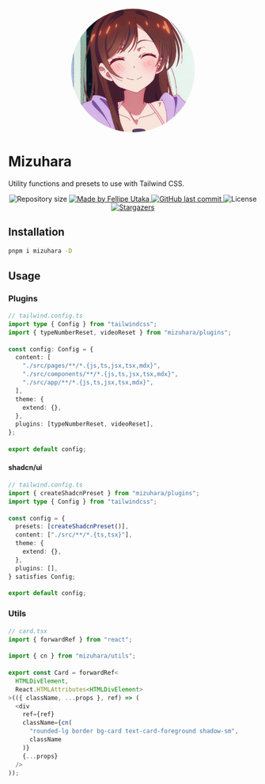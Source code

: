 <p align="center">
  <img
    src=".github/assets/mizuhara.jpg"
    width="250px"
    style="border-radius: 50%;"
  />
</p>

# Mizuhara

Utility functions and presets to use with Tailwind CSS.

<p align="center">
  <img
    alt="Repository size"
    src="https://img.shields.io/github/repo-size/fellipeutaka/mizuhara"
  />
  <a href="https://www.linkedin.com/in/fellipeutaka/">
    <img
      alt="Made by Fellipe Utaka"
      src="https://img.shields.io/badge/made%20by-Fellipe%20Utaka-%2304D361"
    />
  </a>
  <a href="https://github.com/fellipeutaka/mizuhara/commits/main">
    <img
      alt="GitHub last commit"
      src="https://img.shields.io/github/last-commit/fellipeutaka/mizuhara"
    />
  </a>
  <img
    alt="License"
    src="https://img.shields.io/badge/license-MIT-brightgreen"
  />
  <a href="https://github.com/fellipeutaka/mizuhara/stargazers">
    <img
      alt="Stargazers"
      src="https://img.shields.io/github/stars/fellipeutaka/mizuhara"
    />
  </a>
</p>

## Installation

```bash
pnpm i mizuhara -D
```

## Usage

### Plugins

```ts
// tailwind.config.ts
import type { Config } from "tailwindcss";
import { typeNumberReset, videoReset } from "mizuhara/plugins";

const config: Config = {
  content: [
    "./src/pages/**/*.{js,ts,jsx,tsx,mdx}",
    "./src/components/**/*.{js,ts,jsx,tsx,mdx}",
    "./src/app/**/*.{js,ts,jsx,tsx,mdx}",
  ],
  theme: {
    extend: {},
  },
  plugins: [typeNumberReset, videoReset],
};

export default config;
```

#### shadcn/ui

```ts
// tailwind.config.ts
import { createShadcnPreset } from "mizuhara/plugins";
import type { Config } from "tailwindcss";

const config = {
  presets: [createShadcnPreset()],
  content: ["./src/**/*.{ts,tsx}"],
  theme: {
    extend: {},
  },
  plugins: [],
} satisfies Config;

export default config;
```

### Utils

```ts
// card.tsx
import { forwardRef } from "react";

import { cn } from "mizuhara/utils";

export const Card = forwardRef<
  HTMLDivElement,
  React.HTMLAttributes<HTMLDivElement>
>(({ className, ...props }, ref) => (
  <div
    ref={ref}
    className={cn(
      "rounded-lg border bg-card text-card-foreground shadow-sm",
      className
    )}
    {...props}
  />
));
```
